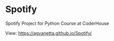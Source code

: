 # Spotify
Spotify Project for Python Course at CoderHouse

View: https://agvanetta.github.io/Spotify/
